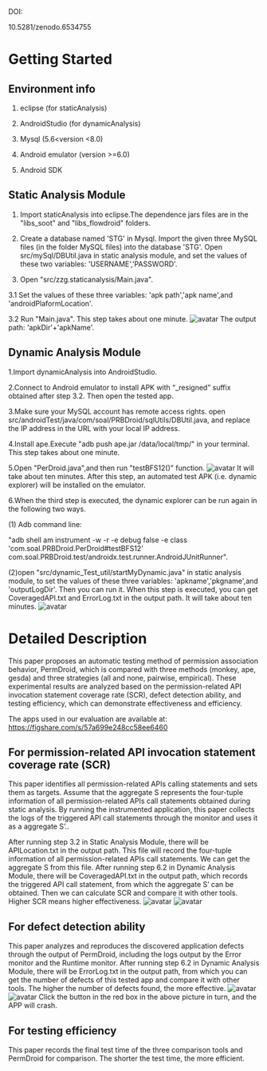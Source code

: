 DOI:  

10.5281/zenodo.6534755

# Getting Started #

## Environment info ##

1. eclipse (for staticAnalysis)

2. AndroidStudio (for dynamicAnalysis)

3. Mysql (5.6<version <8.0)

4. Android emulator (version >=6.0)

5. Android SDK

## Static Analysis Module ##

1. Import staticAnalysis into eclipse.The dependence jars files are in the "libs_soot" and "libs_flowdroid" folders.

2. Create a database named 'STG' in Mysql. Import the given three MySQL files (in the folder MySQL files) into the database 'STG'. Open src/mySql/DBUtil.java in static analysis module, and set the values of these two variables: 'USERNAME','PASSWORD'.

3. Open "src/zzg.staticanalysis/Main.java".

3.1 Set the values of these three variables: 'apk path','apk name',and 'androidPlaformLocation'.

3.2 Run "Main.java". This step takes about one minute.
![avatar](https://gitee.com/jsg1999/pictures/raw/master/2.png)
The output path: 'apkDir'+'apkName'.

## Dynamic Analysis Module ##

1.Import dynamicAnalysis into AndroidStudio.

2.Connect to Android emulator to install APK with “_resigned” suffix obtained after step 3.2. Then open the tested app.

3.Make sure your MySQL account has remote access rights.
open src/androidTest/java/com/soal/PRBDroid/sqlUtils/DBUtil.java, and replace the IP address in the URL with your local IP address.

4.Install ape.Execute "adb push ape.jar /data/local/tmp/" in your terminal. This step takes about one minute.

5.Open "PerDroid.java",and then run "testBFS12()" function. 
![avatar](https://gitee.com/jsg1999/pictures/raw/master/6.png)
It will take about ten minutes. After this step, an automated test APK (i.e. dynamic explorer) will be installed on the emulator.

6.When the third step is executed, the dynamic explorer can be run again in the following two ways.

(1) Adb command line:

"adb shell am instrument -w -r -e debug false -e class 'com.soal.PRBDroid.PerDroid#testBFS12' com.soal.PRBDroid.test/androidx.test.runner.AndroidJUnitRunner".

(2)open "src/dynamic_Test_util/startMyDynamic.java" in static analysis module, to set the values of these three variables: 'apkname','pkgname',and 'outputLogDir'. Then you can run it. When this step is executed, you can get CoveragedAPI.txt and ErrorLog.txt in the output path. It will take about ten minutes.
![avatar](https://gitee.com/jsg1999/pictures/raw/master/1.png)


# Detailed Description #
This paper proposes an automatic testing method of permission association behavior, PermDroid, which is compared with three methods (monkey, ape, gesda) and three strategies (all and none, pairwise, empirical). These experimental results are analyzed based on the permission-related API invocation statement coverage rate (SCR), defect detection ability, and testing efficiency, which can demonstrate effectiveness and efficiency.

The apps used in our evaluation are available at: https://figshare.com/s/57a699e248cc58ee6460

## For permission-related API invocation statement coverage rate (SCR) ##
This paper identifies all permission-related APIs calling statements and sets them as targets. Assume that the aggregate S represents the four-tuple information of all permission-related APIs call statements obtained during static analysis. By running the instrumented application, this paper collects the logs of the triggered API call statements through the monitor and uses it as a aggregate S’..

After running step 3.2 in Static Analysis Module, there will be APILocation.txt in the output path. This file will record the four-tuple information of all permission-related APIs call statements. We can get the aggregate S from this file. After running step 6.2 in Dynamic Analysis Module, there will be CoveragedAPI.txt in the output path, which records the triggered API call statement, from which the aggregate S’ can be obtained. Then we can calculate SCR and compare it with other tools. Higher SCR means higher effectiveness.
![avatar](https://gitee.com/jsg1999/pictures/raw/master/8.png)
![avatar](https://gitee.com/jsg1999/pictures/raw/master/4.png)
## For defect detection ability ##
This paper analyzes and reproduces the discovered application defects through the output of PermDroid, including the logs output by the Error monitor and the Runtime monitor.
After running step 6.2 in Dynamic Analysis Module, there will be ErrorLog.txt in the output path, from which you can get the number of defects of this tested app and compare it with other tools. The higher the number of defects found, the more effective.
![avatar](https://gitee.com/jsg1999/pictures/raw/master/3.png)
![avatar](https://gitee.com/jsg1999/pictures/raw/master/5.png)
Click the button in the red box in the above picture in turn, and the APP will crash.
## For testing efficiency ##
This paper records the final test time of the three comparison tools and PermDroid for comparison. The shorter the test time, the more efficient.
